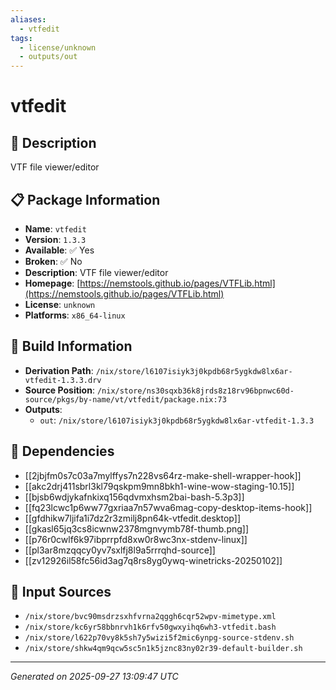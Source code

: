 ```yaml
---
aliases:
  - vtfedit
tags:
  - license/unknown
  - outputs/out
---
```


# vtfedit

## 📝 Description

VTF file viewer/editor

## 📋 Package Information

- **Name**: `vtfedit`
- **Version**: `1.3.3`
- **Available**: ✅ Yes
- **Broken**: ✅ No
- **Description**: VTF file viewer/editor
- **Homepage**: [https://nemstools.github.io/pages/VTFLib.html](https://nemstools.github.io/pages/VTFLib.html)
- **License**: `unknown`
- **Platforms**: `x86_64-linux`

## 🔧 Build Information

- **Derivation Path**: `/nix/store/l6107isiyk3j0kpdb68r5ygkdw8lx6ar-vtfedit-1.3.3.drv`
- **Source Position**: `/nix/store/ns30sqxb36k8jrds8z18rv96bpnwc60d-source/pkgs/by-name/vt/vtfedit/package.nix:73`
- **Outputs**:
  - `out`:  `/nix/store/l6107isiyk3j0kpdb68r5ygkdw8lx6ar-vtfedit-1.3.3`

## 🔗 Dependencies

- [[2jbjfm0s7c03a7mylffys7n228vs64rz-make-shell-wrapper-hook]]
- [[akc2drj411sbrl3kl79qskpm9mn8bkh1-wine-wow-staging-10.15]]
- [[bjsb6wdjykafnkixq156qdvmxhsm2bai-bash-5.3p3]]
- [[fq23lcwc1p6ww77gxriaa7n57wva6mag-copy-desktop-items-hook]]
- [[gfdhikw7ljifa1i7dz2r3zmilj8pn64k-vtfedit.desktop]]
- [[gkasl65jq3cs8icwnw2378mgnvymb78f-thumb.png]]
- [[p76r0cwlf6k97ibprrpfd8xw0r8wc3nx-stdenv-linux]]
- [[pl3ar8mzqqcy0yv7sxlfj8l9a5rrrqhd-source]]
- [[zv12926il58fc56id3ag7q8rs8yg0ywq-winetricks-20250102]]

## 📁 Input Sources

- `/nix/store/bvc90msdrzsxhfvrna2qggh6cqr52wpv-mimetype.xml`
- `/nix/store/kc6yr58bbnrvh1k6rfv50gwxyihq6wh3-vtfedit.bash`
- `/nix/store/l622p70vy8k5sh7y5wizi5f2mic6ynpg-source-stdenv.sh`
- `/nix/store/shkw4qm9qcw5sc5n1k5jznc83ny02r39-default-builder.sh`

---
*Generated on 2025-09-27 13:09:47 UTC*
